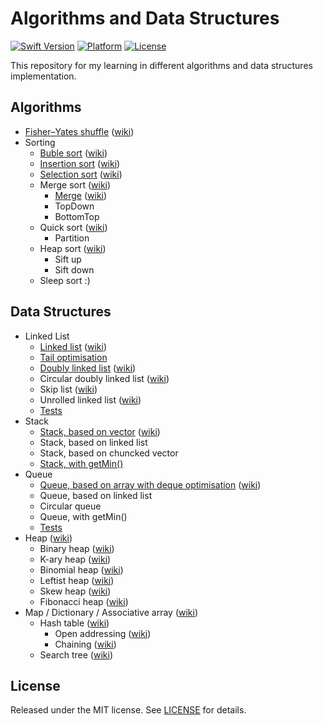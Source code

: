 Algorithms and Data Structures
==============================

[![Swift Version](https://img.shields.io/badge/Swift-3.1-orange.svg)](https://developer.apple.com/swift)
[![Platform](https://img.shields.io/badge/platform-iOS%20%7C%20macOS-lightgrey.svg)](https://www.apple.com/ru/ios)
[![License](https://img.shields.io/badge/license-MIT-yellow.svg)](https://github.com/artFintch/Algorithms_and_Data_Structures/blob/master/LICENSE)

This repository for my learning in different algorithms and data structures implementation.

## Algorithms
* [Fisher–Yates shuffle](https://github.com/artFintch/Algorithms_and_Data_Structures/blob/master/Algorithms/Shuffle/Fisher–Yates_Shuffle.swift) ([wiki](https://en.wikipedia.org/wiki/Fisher–Yates_shuffle))
* Sorting
  * [Buble sort](https://github.com/artFintch/Algorithms_and_Data_Structures/blob/master/Algorithms/Sorting/BubleSort/BubleSort.swift) ([wiki](https://en.wikipedia.org/wiki/Bubble_sort))
  * [Insertion sort](https://github.com/artFintch/Algorithms_and_Data_Structures/blob/master/Algorithms/Sorting/InsertionSort/InsertionSort.swift) ([wiki](https://en.wikipedia.org/wiki/Insertion_sort))
  * [Selection sort](https://github.com/artFintch/Algorithms_and_Data_Structures/blob/master/Algorithms/Sorting/SelectionSort/SelectionSort.swift) ([wiki](https://en.wikipedia.org/wiki/Selection_sort))
  * Merge sort ([wiki](https://en.wikipedia.org/wiki/Merge_sort))
    * [Merge](https://github.com/artFintch/Algorithms_and_Data_Structures/blob/master/Algorithms/Sorting/MergeSort/Merge/Merge.swift) ([wiki](https://en.wikipedia.org/wiki/Merge_algorithm))
    * TopDown
    * BottomTop
  * Quick sort ([wiki](https://en.wikipedia.org/wiki/Quicksort))
    * Partition
  * Heap sort ([wiki](https://en.wikipedia.org/wiki/Heapsort))
    * Sift up
    * Sift down
  * Sleep sort :)

## Data Structures
* Linked List
  * [Linked list](https://github.com/artFintch/Algorithms_and_Data_Structures/blob/master/DataStructures/LinkedList/LinkedList.swift) ([wiki](https://en.wikipedia.org/wiki/Linked_list))
  * [Tail optimisation](https://github.com/artFintch/Algorithms_and_Data_Structures/blob/master/DataStructures/LinkedList/LinkedListWithTail.swift)
  * [Doubly linked list](https://github.com/artFintch/Algorithms_and_Data_Structures/blob/master/DataStructures/LinkedList/DoublyLinkedList.swift) ([wiki](https://en.wikipedia.org/wiki/Doubly_linked_list))
  * Circular doubly linked list ([wiki](https://en.wikipedia.org/wiki/Doubly_linked_list))
  * Skip list ([wiki](https://en.wikipedia.org/wiki/Skip_list))
  * Unrolled linked list ([wiki](https://en.wikipedia.org/wiki/Unrolled_linked_list))
  * [Tests](https://github.com/artFintch/Algorithms_and_Data_Structures/blob/master/DataStructures/LinkedList/LinkedListTests.swift)
* Stack
  * [Stack, based on vector](https://github.com/artFintch/Algorithms_and_Data_Structures/blob/master/DataStructures/Stack/Stack.swift) ([wiki](https://en.wikipedia.org/wiki/Stack_(abstract_data_type)))
  * Stack, based on linked list
  * Stack, based on chuncked vector
  * [Stack, with getMin()](https://github.com/artFintch/Algorithms_and_Data_Structures/blob/master/DataStructures/Stack/StackGetMin.swift)
* Queue
  * [Queue, based on array with deque optimisation](https://github.com/artFintch/Algorithms_and_Data_Structures/blob/master/DataStructures/Queue/Queue.swift) ([wiki](https://en.wikipedia.org/wiki/Queue_(abstract_data_type)))
  * Queue, based on linked list
  * Circular queue
  * Queue, with getMin()
  * [Tests](https://github.com/artFintch/Algorithms_and_Data_Structures/blob/master/DataStructures/Queue/QueueTests.swift)
* Heap ([wiki](https://en.wikipedia.org/wiki/Heap_(data_structure)))
  * Binary heap ([wiki](https://en.wikipedia.org/wiki/Binary_heap))
  * K-ary heap ([wiki](https://en.wikipedia.org/wiki/D-ary_heap))
  * Binomial heap ([wiki](https://en.wikipedia.org/wiki/Binomial_heap))
  * Leftist heap ([wiki](https://en.wikipedia.org/wiki/Leftist_tree))
  * Skew heap ([wiki](https://en.wikipedia.org/wiki/Skew_heap))
  * Fibonacci heap ([wiki](https://en.wikipedia.org/wiki/Fibonacci_heap))
* Map / Dictionary / Associative array ([wiki](https://en.wikipedia.org/wiki/Associative_array))
  * Hash table ([wiki](https://en.wikipedia.org/wiki/Hash_table))
    * Open addressing ([wiki](https://en.wikipedia.org/wiki/Hash_table#Open_addressing))
    * Chaining ([wiki](https://en.wikipedia.org/wiki/Hash_table#Separate_chaining))
  * Search tree ([wiki](https://en.wikipedia.org/wiki/Search_tree))

## License
Released under the MIT license. See [LICENSE](https://github.com/artFintch/Algorithms_and_Data_Structures/blob/master/LICENSE) for details.

